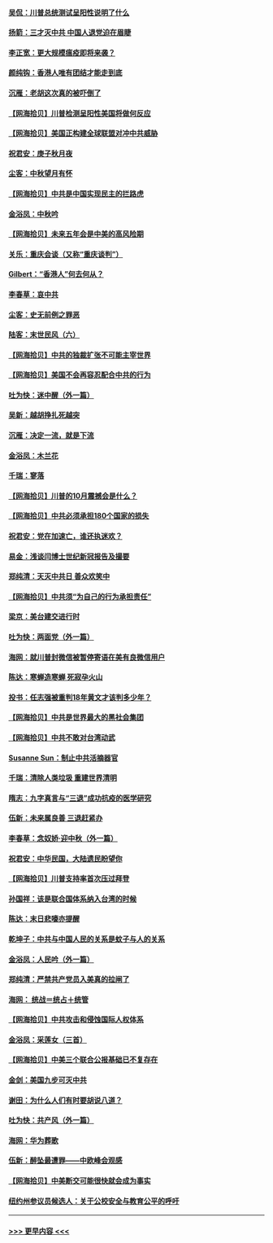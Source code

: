 #### [吴侃：川普总统测试呈阳性说明了什么](../pages/nsc993/n12451869.md?t=10050302) 
#### [扬箭：三才灭中共 中国人退党迫在眉睫](../pages/nsc993/n12451842.md?t=10050302) 
#### [李正宽：更大规模瘟疫即将来袭？](../pages/nsc993/n12451455.md?t=10050302) 
#### [颜纯钩：香港人唯有团结才能走到底](../pages/nsc993/n12450870.md?t=10050302) 
#### [沉雁：老胡这次真的被吓倒了](../pages/nsc993/n12449796.md?t=10050302) 
#### [【网海拾贝】川普检测呈阳性美国将做何反应](../pages/nsc993/n12449042.md?t=10050302) 
#### [【网海拾贝】美国正构建全球联盟对冲中共威胁](../pages/nsc993/n12446580.md?t=10050302) 
#### [祝君安：庚子秋月夜](../pages/nsc993/n12445870.md?t=10050302) 
#### [尘客：中秋望月有怀](../pages/nsc993/n12444632.md?t=10050302) 
#### [【网海拾贝】中共是中国实现民主的拦路虎](../pages/nsc993/n12443573.md?t=10050302) 
#### [金浴凤：中秋吟](../pages/nsc993/n12441773.md?t=10050302) 
#### [【网海拾贝】未来五年会是中美的高风险期](../pages/nsc993/n12440760.md?t=10050302) 
#### [关乐：重庆会谈（又称“重庆谈判”）](../pages/nsc993/n12437525.md?t=10050302) 
#### [Gilbert：“香港人”何去何从？](../pages/nsc993/n12435894.md?t=10050302) 
#### [李春草：哀中共](../pages/nsc993/n12435874.md?t=10050302) 
#### [尘客：史无前例之罪恶](../pages/nsc993/n12435762.md?t=10050302) 
#### [陆客：末世民风（六）](../pages/nsc993/n12435354.md?t=10050302) 
#### [【网海拾贝】中共的独裁扩张不可能主宰世界](../pages/nsc993/n12435151.md?t=10050302) 
#### [【网海拾贝】美国不会再容忍配合中共的行为](../pages/nsc993/n12433808.md?t=10050302) 
#### [吐为快：迷中醒（外一篇）](../pages/nsc993/n12433585.md?t=10050302) 
#### [吴新：越胡挣扎死越突](../pages/nsc993/n12433562.md?t=10050302) 
#### [沉雁：决定一流，就是下流](../pages/nsc993/n12432128.md?t=10050302) 
#### [金浴凤：木兰花](../pages/nsc993/n12432124.md?t=10050302) 
#### [千瑞：寥落](../pages/nsc993/n12432071.md?t=10050302) 
#### [【网海拾贝】川普的10月震撼会是什么？](../pages/nsc993/n12431624.md?t=10050302) 
#### [【网海拾贝】中共必须承担180个国家的损失](../pages/nsc993/n12428893.md?t=10050302) 
#### [祝君安：党在加速亡，谁还执迷欢？](../pages/nsc993/n12428652.md?t=10050302) 
#### [易金：浅谈闫博士世纪新冠报告及撮要](../pages/nsc993/n12426822.md?t=10050302) 
#### [郑纯清：天灭中共日 善众欢笑中](../pages/nsc993/n12426784.md?t=10050302) 
#### [【网海拾贝】中共须“为自己的行为承担责任”](../pages/nsc993/n12426067.md?t=10050302) 
#### [梁京：美台建交进行时](../pages/nsc993/n12424066.md?t=10050302) 
#### [吐为快：两面党（外一篇）](../pages/nsc993/n12424043.md?t=10050302) 
#### [海网：就川普封微信被暂停寄语在美有良微信用户](../pages/nsc993/n12424021.md?t=10050302) 
#### [陈达：寒蝉造寒蝉 死寂孕火山](../pages/nsc993/n12423958.md?t=10050302) 
#### [投书：任志强被重判18年黄文才该判多少年？](../pages/nsc993/n12423672.md?t=10050302) 
#### [【网海拾贝】中共是世界最大的黑社会集团](../pages/nsc993/n12423543.md?t=10050302) 
#### [【网海拾贝】中共不敢对台湾动武](../pages/nsc993/n12421418.md?t=10050302) 
#### [Susanne Sun：制止中共活摘器官](../pages/nsc993/n12419654.md?t=10050302) 
#### [千瑞：清除人类垃圾 重建世界清明](../pages/nsc993/n12419414.md?t=10050302) 
#### [隋志：九字真言与“三退”成功抗疫的医学研究](../pages/nsc993/n12419248.md?t=10050302) 
#### [伍新：未来属良善 三退赶紧办](../pages/nsc993/n12418496.md?t=10050302) 
#### [李春草：念奴娇·迎中秋（外一篇）](../pages/nsc993/n12418465.md?t=10050302) 
#### [祝君安：中华民国，大陆遗民盼望你](../pages/nsc993/n12418089.md?t=10050302) 
#### [【网海拾贝】川普支持率首次压过拜登](../pages/nsc993/n12418050.md?t=10050302) 
#### [孙国祥：该是联合国体系纳入台湾的时候](../pages/nsc993/n12417369.md?t=10050302) 
#### [陈达：末日悲嚎亦提醒](../pages/nsc993/n12416736.md?t=10050302) 
#### [乾坤子：中共与中国人民的关系是蚊子与人的关系](../pages/nsc993/n12416632.md?t=10050302) 
#### [金浴凤：人民吟（外一篇）](../pages/nsc993/n12416567.md?t=10050302) 
#### [郑纯清：严禁共产党员入美真的拉闸了](../pages/nsc993/n12416550.md?t=10050302) 
#### [海网： 统战＝统占＋统管](../pages/nsc993/n12416404.md?t=10050302) 
#### [【网海拾贝】中共攻击和侵蚀国际人权体系](../pages/nsc993/n12416250.md?t=10050302) 
#### [金浴凤：采莲女（三首）](../pages/nsc993/n12415517.md?t=10050302) 
#### [【网海拾贝】中美三个联合公报基础已不复存在](../pages/nsc993/n12415054.md?t=10050302) 
#### [金剑：美国九步可灭中共](../pages/nsc993/n12413183.md?t=10050302) 
#### [谢田：为什么人们有时要胡说八道？](../pages/nsc993/n12411861.md?t=10050302) 
#### [吐为快：共产风（外一篇）](../pages/nsc993/n12411761.md?t=10050302) 
#### [海网：华为葬歌](../pages/nsc993/n12410381.md?t=10050302) 
#### [伍新：醉坠最遭罪——中欧峰会观感](../pages/nsc993/n12410364.md?t=10050302) 
#### [【网海拾贝】中美断交可能很快就会成为事实](../pages/nsc993/n12409495.md?t=10050302) 
#### [纽约州参议员候选人：关于公校安全与教育公平的呼吁](../pages/nsc993/n12409228.md?t=10050302) 

----
#### [ >>> 更早内容 <<< ](../indexes/nsc993-earlier.md)
